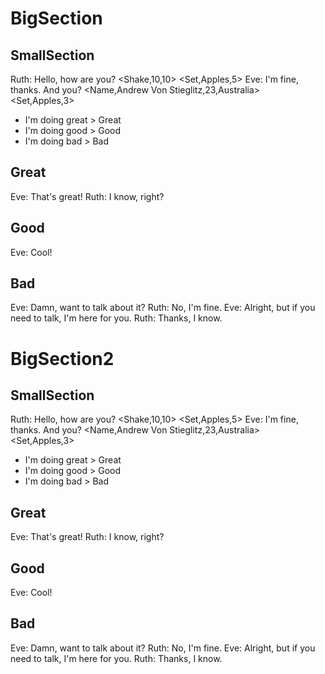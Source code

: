 # BigSection

## SmallSection

Ruth: Hello, how are you? <Shake,10,10> <Set,Apples,5>
Eve: I'm fine, thanks. And you? <Name,Andrew Von Stieglitz,23,Australia> <Set,Apples,3>

- I'm doing great > Great
- I'm doing good > Good
- I'm doing bad > Bad

## Great

Eve: That's great!
Ruth: I know, right?

## Good

Eve: Cool!

## Bad

Eve: Damn, want to talk about it?
Ruth: No, I'm fine.
Eve: Alright, but if you need to talk, I'm here for you.
Ruth: Thanks, I know.

# BigSection2

## SmallSection

Ruth: Hello, how are you? <Shake,10,10> <Set,Apples,5>
Eve: I'm fine, thanks. And you? <Name,Andrew Von Stieglitz,23,Australia> <Set,Apples,3>

- I'm doing great > Great
- I'm doing good > Good
- I'm doing bad > Bad

## Great

Eve: That's great!
Ruth: I know, right?

## Good

Eve: Cool!

## Bad

Eve: Damn, want to talk about it?
Ruth: No, I'm fine.
Eve: Alright, but if you need to talk, I'm here for you.
Ruth: Thanks, I know.
